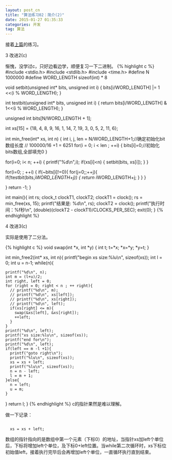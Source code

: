 ```yaml
---
layout: post_cn
title: "算法练习02：简介(2)"
date: 2015-01-27 01:35:33
categories: 开发
tag: 算法
---
```


接着[上篇](/cn/%E5%BC%80%E5%8F%91/2015/01/27/cn-Algorithms01.html)的练习。

3 改进2(c)

惭愧，没学过c，只好边看边学，顺便复习一下二进制。
  {% highlight c %}
#include <stdio.h>
#include <stdlib.h>
#include <time.h>
#define N 1000000
#define WORD_LENGTH sizeof(int) * 8

void setbit(unsigned int* bits, unsigned int i)
{
  bits[i/WORD_LENGTH] |= 1 <<(i % WORD_LENGTH);
}

int testbit(unsigned int* bits, unsigned int i)
{
  return bits[i/WORD_LENGTH] & 1<<(i % WORD_LENGTH);
}

unsigned int bits[N/WORD_LENGTH + 1];


int xs[15] = {18, 4, 8, 9, 16, 1, 14, 7, 19, 3, 0, 5, 2, 11, 6};

int min_free(int* xs, int n)
{
  int i, j, len = N/WORD_LENGTH+1;//确定初始化bit数组长度
// 100000/16 +1 = 6251
  for(i = 0; i < len ; ++i)
  {
    bits[i]=0;//初始化bits数组,全部填充0
  }

  for(i=0; i< n; ++i)
  {
    printf("%d\n",i);
    if(xs[i]<n)
    {
      setbit(bits, xs[i]);
    }
  }

  for(i=0; ; ++i)
  {
    if(~bits[i]!=0){
      for(j=0;;++j){
        if(!testbit(bits,i*WORD_LENGTH+j))
        {
          return i*WORD_LENGTH+j;
        }
      }
    }
    
  }
  return -1;
}


int main(){
  int rs;
  clock_t clockT1, clockT2;
  clockT1 = clock();
  rs = min_free(xs, 15);
  printf("结果是: %d\n", rs);
  clockT2 = clock();
  printf("执行时间：%f秒\n",
                (double)(clockT2 - clockT1)/CLOCKS_PER_SEC);
  exit(0);
}
  {% endhighlight %} 

4 改进3(c)

实际是使用了二分法。

  {% highlight c %}
void swap(int *x, int *y)
{
  int t;
  t=*x;
  *x=*y;
  *y=t;
}

int min_free2(int* xs, int n){
  printf("begin xs size:%lu\n", sizeof(xs));
  int l = 0;
  int u = n-1;
  while(n){
   
    printf("%d\n", n);
    int m = (l+u)/2;
    int right, left = 0;
    for (right = 0; right < n ; ++ right){
      // printf("%d\n", m);
      // printf("%d\n", xs[left]);
      // printf("%d\n", xs[right]);
      // printf("%d\n", left);
      if(xs[right] <= m){
        swap(&xs[left], &xs[right]);
        ++left;       
      }
    }
    printf("%d\n", left);
    printf("xs size:%lu\n", sizeof(xs));
    printf("end for\n");
    printf("%d\n", left);
    if(left == m -l +1){
      printf("goto right\n");
      printf("%lu\n", sizeof(xs));
      xs = xs + left;
      printf("%lu\n", sizeof(xs));
      n = n - left;
      l = m + 1;
    }else{
      n = left;
      u = m;
    }
  }
  return l;
}
  {% endhighlight %} 
c的指针果然是难以理解。

做一下记录：
<p>
<code>
  xs = xs + left;
</code>
</p>
数组的指针指向的是数组中第一个元素（下标0）的地址，当指针xs加left个单位后，下标将增加left个单位，及下标0+left位置。当while第二次循环时，xs下标位初始值left，接着执行完毕后会再增加left个单位，一直循环执行直到结束。
